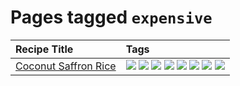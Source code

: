 # Pages tagged `expensive`

|Recipe Title|Tags
|:---|:---|
|[Coconut Saffron Rice](../recipes/coconutsaffronrice.md)|[![](https://img.shields.io/badge/tag-expensive-ad1215)](../tags/expensive.md) [![](https://img.shields.io/badge/tag-profile-e4f90)](../tags/profile.md) [![](https://img.shields.io/badge/tag-rice-8a534c)](../tags/rice.md) [![](https://img.shields.io/badge/tag-sides-94b8ca)](../tags/sides.md) [![](https://img.shields.io/badge/tag-stovetop-acbc2f)](../tags/stovetop.md) [![](https://img.shields.io/badge/tag-thai-42963a)](../tags/thai.md) [![](https://img.shields.io/badge/tag-vegan-f47a18)](../tags/vegan.md) [![](https://img.shields.io/badge/tag-vegetarian-5b6ac0)](../tags/vegetarian.md)|